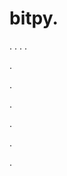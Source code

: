 # bitpy.
.
.
.
.












.






















































.
























.



























.

















































































.































































.






































